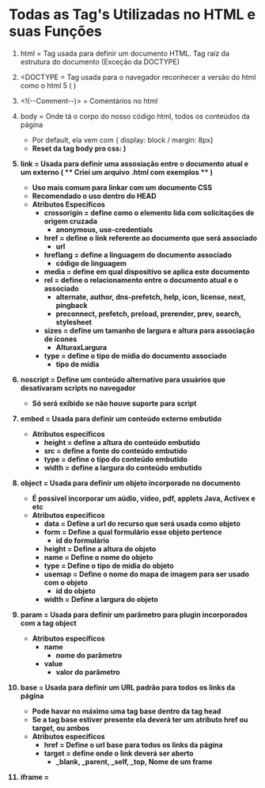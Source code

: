 # Todas as Tag's Utilizadas no HTML e suas Funções

1. html = Tag usada para definir um documento HTML. Tag raíz da estrutura do documento (Exceção da DOCTYPE)

2. <DOCTYPE = Tag usada para o navegador reconhecer a versão do html como o html 5 ( <doctype html>)

3. <!(--Comment--)> = Comentários no html

4. body = Onde tá o corpo do nosso código html, todos os conteúdos da página
	- Por default, ela vem com { display: block / margin: 8px}
	- **Reset da tag body pro css: <style> body{ margin: 0; } </body>**

5. head = Serve como contêiner para as tags de cabeçalho. É onde serão feitas as configurações( primeiro a ser carregado da página)

6. title = Definir o título principal do documento
	- É ideal cada página ter um title único
	- As buscas do google, são baseadas na tag title
	- Filha da tag head

7. <meta = Usada para definir um metadado que será utilizado no cabeçalho do site
	- Possui todos os atributos globais
	- Atributos especificos:
		- charset: Define qual a codificação de caracteres foi usada no documento (ex: <meta charset="utf-8"/> )
		- content: Define o conteúdo associado ao http-equiv
		- http-equiv: Prove um cabeçalho http com informação do conteúdo do atributo(content-type/default-style/refresh)
			- <meta http-equiv="Refresh" content="5"> (Dá um comando para a página atualizar a cada 5 seg)
			- <meta http-equiv="Refresh" content="5;URL=title.html"> (A página atualiza em 5 seg e redireciona para a url informada)
		- name: Define o nome do metadado (application-name/author/description/generator/keywords/viewport)
			- <meta name = "application-name" content="Exemplo App"> (Dá nome ao aplicativo ou ao site)
			- <meta name = "description" content=" Esta página é um exemplo"> (Dá uma descrição para a página)
			- <meta name= "keywords" content="HTML5,meta,site,pagina"> (Dá palavras-chaves para buscas da página)
			- <meta name="author" content="Rafael Brito"> (dá um autor para a página)
			- <meta name="generator" content=" Visual Studio Code"> (informa em qual plataforma foi idealizado aquela página)

8. p = Usada para definir um parágrafo
	- Por padrão CSS, já vem com um espaçamento de 1em no topo e embaixo (ou seja quebra linha entre uma tag p e outra)

9. h1 = Usada para definir o primeiro cabeçalho mais importante da página
	- É importante que uma página tenha apenas uma tag h1

10. h2 = Usada para definir o segundo cabeçalho mais importante da página
	- É importante que já tenha uma tag h1 para ser utilizada a h2
	- Pode ter mais de uma, por corresponder a um subtítulo

11. h3 = Usada para definir o terceiro cabeçalho mais improtante da página
	- É importante que já tenha uma tag h1 e h2 
	- Pode ter mais de uma

12. h4 = Usada para definir o quarto cabeçalho mais importante da página
	- É importante que já tenha as tag's anteriores	

13. h5 = Usada para definir o quinto cabeçalho mais importante da página
	- É importante que já tenha as tag's anteriores

14. h6 = Usada para definir o sexto cabeçalho mais importante da página e ÚLTIMO!
	- É importante que já tenha as tag's anteriores
**Obs: É importante que caso queira uma fonte menor e não tenha utilizado as tag's h anteriores a h6, é recomendado alterar o padrão CSS do style da tag h posterior para o campo desejado**

15. <style = Usada para definir estilos CSS no próprio documento html 
	- atributos especificos
		- media = define qual dispositivo de midia o estilo se aplica
		- type = define o typo de mídia (text/css)
		
16. script = Usada para definir um script em JS executado no lado do cliente (é executado na página e não no servidor)
	- A tag permite ser escrito dentro dela ou apontar uma fonte externa(JS)
	- Atributos especificos
		- async = define q o script será executado d eforma assíncroma ( Funciona apenas para scripts externos)
		- charset = define o padrão de caracteres usados
		- defer = define que o script só será executado depois da página ser carregada
		- src = define a fonte externa do script
			- Ex: <script src="nome_do_arquivo.js"></script>
		- type = define o tipo de mídia do script
** Obs: a tag script deve ser escrita antes da tag body fechar **

17. div = usada para criar uma divisão ou seção do documento
	- Geralmente usada como contêiner para outros elementos

18. span = Usada para agrupar texto ou tags em um documento 
	- Não fornece nenhuma alteração visual por padrão
 	- seu objetos é aplicar um CSS pra texto
	- Ex: "<p Testando o <span class "vermelho">uso</span> da tag /p>" (<style> .vermelho { color: red; } </style>)

19. link =  Usada para definir uma assosiação entre o documento atual e um externo ( ** Criei um arquivo .html com exemplos ** )
	- Uso mais comum para linkar com um documento CSS
	- Recomendado o uso dentro do HEAD
	- Atributos Específicos
		- crossorigin = define como o elemento lida com solicitações de origem cruzada
			- anonymous, use-credentials
		- href = define o link referente ao documento que será associado
			- url
		- hreflang = define a linguagem do documento associado
			- código de linguagem
		- media = define em qual dispositivo se aplica este documento 
		- rel = define o relacionamento entre o documento atual e o associado
			- alternate, author, dns-prefetch, help, icon, license, next, pingback
			- preconnect, prefetch, preload, prerender, prev, search, stylesheet
		- sizes = define um tamanho de largura e altura para associação de ícones
			- AlturaxLargura
		- type = define o tipo de mídia do documento associado
			- tipo de mídia

20. noscript = Define um conteúdo alternativo para usuários que desativaram scripts no navegador
	- Só será exibido se não houve suporte para script

21. embed = Usada para definir um conteúdo externo embutido
	- Atributos especificos
		- height = define a altura do conteúdo embutido
		- src = define a fonte do conteúdo embutido
		- type = define o tipo do conteúdo embutido
		- width = define a largura do conteúdo embutido

22. object = Usada para definir um objeto incorporado no documento
	- É possivel incorporar um aúdio, vídeo, pdf, applets Java, Activex e etc
	- Atributos especificos
		- data = Define a url do recurso que será usada como objeto
		- form = Define a qual formulário esse objeto pertence 
			- id do formulário
		- height = Define a altura do objeto
		- name = Define o nome do objeto
		- type = Define o tipo de mídia do objeto
		- usemap = Define o nome do mapa de imagem para ser usado com o objeto 
			- id do objeto
		- width = Define a largura do objeto

23. param = Usada para definir um parâmetro para plugin incorporados com a tag object
	- Atributos específicos
		- name 
			- nome do parâmetro
		- value
 			- valor do parâmetro

24. base = Usada para definir um URL padrão para todos os links da página
	- Pode havar no máximo uma tag base dentro da tag head
	- Se a tag base estiver presente ela deverá ter um atributo href ou target, ou ambos
	- Atributos especificos
		- href = Define o url base para todos os links da página
		- target = define onde o link deverá ser aberto
			- _blank, _parent, _self, _top, Nome de um frame

24. iframe =